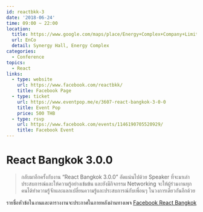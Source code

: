 ```yaml
---
id: reactbkk-3
date: '2018-06-24'
time: 09:00 ~ 22:00
location:
  title: https://www.google.com/maps/place/Energy+Complex+Company+Limited./@13.8193932,100.5572412,15z/data=!4m2!3m1!1s0x0:0x686cce3b970b6f75?sa=X&ved=0ahUKEwju-7igl6PbAhVafCsKHVf1Ai4Q_BIIpAEwDg
  url: EnCo
  detail: Synergy Hall, Energy Complex
categories:
  - Conference
topics:
  - React
links:
  - type: website
    url: https://www.facebook.com/reactbkk/
    title: Facebook Page
  - type: ticket
    url: https://www.eventpop.me/e/3607-react-bangkok-3-0-0
    title: Event Pop
    price: 500 THB
  - type: rsvp
    url: https://www.facebook.com/events/1146190705520929/
    title: Facebook Event
---
```


# React Bangkok 3.0.0

> กลับมาอีกครั้งกับงาน “React Bangkok 3.0.0” อัดแน่นไปด้วย Speaker ที่จะมาเล่าประสบการณ์และให้ความรู้อย่างเข้มข้น และยังมีกิจกรรม Networking จะให้ผู้ร่วมงานทุกคนได้ทำความรู้จักและแลกเปลี่ยนความรู้และประสบการณ์กับเพื่อนๆ ในวงการเดียวกันอีกด้วย

รายชื่อหัวข้อในงานและตารางงานจะประกาศในภายหลังผ่านทางเพจ [Facebook React Bangkok](https://www.facebook.com/reactbkk/)
